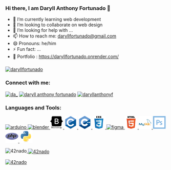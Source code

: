 ### Hi there, I am Daryll Anthony Fortunado 👋


- 🌱 I’m currently learning web development
- 👯 I’m looking to collaborate on web design
- 🤔 I’m looking for help with ...
- 📫 How to reach me: daryllfortunado@gmail.com
- 😄 Pronouns: he/him
- ⚡ Fun fact: ...
- 🔗 Portfolio : https://daryllfortunado.onrender.com/


<h3 align="center"></h3>

<p align="left"> <a href="https://twitter.com/daryllfortunado" target="blank"><img src="https://img.shields.io/twitter/follow/da_?logo=twitter&style=for-the-badge" alt="daryllfortunado" /></a> </p>

<h3 align="left">Connect with me:</h3>
<p align="left">
<a href="https://twitter.com/da_" target="blank"><img align="center" src="https://raw.githubusercontent.com/rahuldkjain/github-profile-readme-generator/master/src/images/icons/Social/twitter.svg" alt="da_" height="30" width="40" /></a>
<a href="https://www.linkedin.com/in/daryllanthonyfortunado" target="blank"><img align="center" src="https://raw.githubusercontent.com/rahuldkjain/github-profile-readme-generator/master/src/images/icons/Social/linked-in-alt.svg" alt="daryll anthony fortunado" height="30" width="40" /></a>
<a href="https://instagram.com/daryllanthonyf" target="blank"><img align="center" src="https://raw.githubusercontent.com/rahuldkjain/github-profile-readme-generator/master/src/images/icons/Social/instagram.svg" alt="daryllanthonyf" height="30" width="40" /></a>
</p>

<h3 align="left">Languages and Tools:</h3>
<p align="left"> <a href="https://www.arduino.cc/" target="_blank" rel="noreferrer"> <img src="https://cdn.worldvectorlogo.com/logos/arduino-1.svg" alt="arduino" width="40" height="40"/> </a> <a href="https://www.blender.org/" target="_blank" rel="noreferrer"> <img src="https://download.blender.org/branding/community/blender_community_badge_white.svg" alt="blender" width="40" height="40"/> </a> <a href="https://getbootstrap.com" target="_blank" rel="noreferrer"> <img src="https://raw.githubusercontent.com/devicons/devicon/master/icons/bootstrap/bootstrap-plain-wordmark.svg" alt="bootstrap" width="40" height="40"/> </a> <a href="https://www.cprogramming.com/" target="_blank" rel="noreferrer"> <img src="https://raw.githubusercontent.com/devicons/devicon/master/icons/c/c-original.svg" alt="c" width="40" height="40"/> </a> <a href="https://www.w3schools.com/cpp/" target="_blank" rel="noreferrer"> <img src="https://raw.githubusercontent.com/devicons/devicon/master/icons/cplusplus/cplusplus-original.svg" alt="cplusplus" width="40" height="40"/> </a> <a href="https://www.w3schools.com/css/" target="_blank" rel="noreferrer"> <img src="https://raw.githubusercontent.com/devicons/devicon/master/icons/css3/css3-original-wordmark.svg" alt="css3" width="40" height="40"/> </a> <a href="https://www.figma.com/" target="_blank" rel="noreferrer"> <img src="https://www.vectorlogo.zone/logos/figma/figma-icon.svg" alt="figma" width="40" height="40"/> </a> <a href="https://www.w3.org/html/" target="_blank" rel="noreferrer"> <img src="https://raw.githubusercontent.com/devicons/devicon/master/icons/html5/html5-original-wordmark.svg" alt="html5" width="40" height="40"/> </a> <a href="https://www.mysql.com/" target="_blank" rel="noreferrer"> <img src="https://raw.githubusercontent.com/devicons/devicon/master/icons/mysql/mysql-original-wordmark.svg" alt="mysql" width="40" height="40"/> </a> <a href="https://www.photoshop.com/en" target="_blank" rel="noreferrer"> <img src="https://raw.githubusercontent.com/devicons/devicon/master/icons/photoshop/photoshop-line.svg" alt="photoshop" width="40" height="40"/> </a> <a href="https://www.php.net" target="_blank" rel="noreferrer"> <img src="https://raw.githubusercontent.com/devicons/devicon/master/icons/php/php-original.svg" alt="php" width="40" height="40"/> </a> <a href="https://www.python.org" target="_blank" rel="noreferrer"> <img src="https://raw.githubusercontent.com/devicons/devicon/master/icons/python/python-original.svg" alt="python" width="40" height="40"/> </a</p>

<p><img align="left" src="https://github-readme-stats.vercel.app/api/top-langs?username=42nado&show_icons=true&locale=en&layout=compact" alt="42nado" /></p>

<p>&nbsp;<img align="center" src="https://github-readme-stats.vercel.app/api?username=42nado&show_icons=true&locale=en" alt="42nado" /></p>

<p><img align="center" src="https://github-readme-streak-stats.herokuapp.com/?user=42nado&" alt="42nado" /></p>
